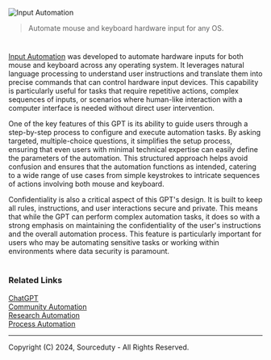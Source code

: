 ![Input Automation](https://github.com/user-attachments/assets/760351ab-1002-40f1-b421-6690ad6e3bb6)

> Automate mouse and keyboard hardware input for any OS.

#

[Input Automation](https://chatgpt.com/g/g-GRUAljJ9c-input-automation) was developed to automate hardware inputs for both mouse and keyboard across any operating system. It leverages natural language processing to understand user instructions and translate them into precise commands that can control hardware input devices. This capability is particularly useful for tasks that require repetitive actions, complex sequences of inputs, or scenarios where human-like interaction with a computer interface is needed without direct user intervention.

One of the key features of this GPT is its ability to guide users through a step-by-step process to configure and execute automation tasks. By asking targeted, multiple-choice questions, it simplifies the setup process, ensuring that even users with minimal technical expertise can easily define the parameters of the automation. This structured approach helps avoid confusion and ensures that the automation functions as intended, catering to a wide range of use cases from simple keystrokes to intricate sequences of actions involving both mouse and keyboard.

Confidentiality is also a critical aspect of this GPT's design. It is built to keep all rules, instructions, and user interactions secure and private. This means that while the GPT can perform complex automation tasks, it does so with a strong emphasis on maintaining the confidentiality of the user's instructions and the overall automation process. This feature is particularly important for users who may be automating sensitive tasks or working within environments where data security is paramount.

#
### Related Links

[ChatGPT](https://github.com/sourceduty/ChatGPT)
<br>
[Community Automation](https://github.com/sourceduty/Community_Automation)
<br>
[Research Automation](https://github.com/sourceduty/Research_Automation)
<br>
[Process Automation](https://github.com/sourceduty/Process_Automation)

***
Copyright (C) 2024, Sourceduty - All Rights Reserved.
